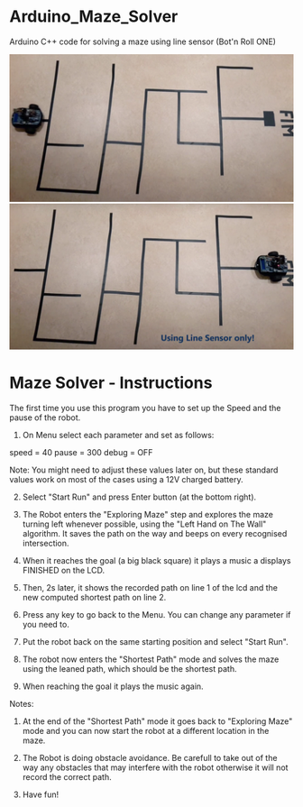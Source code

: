 # Arduino_Maze_Solver
Arduino C++ code for solving a maze using line sensor (Bot'n Roll ONE)

[![](/maze.png)](https://www.youtube.com/watch?v=nHu3ZjCS1ZE)
[![](/maze2.png)](https://www.youtube.com/watch?v=nHu3ZjCS1ZE)
# Maze Solver - Instructions


The first time you use this program you have to set up the Speed and the pause of the robot.

1. On Menu select each parameter and set as follows:

speed = 40
pause = 300
debug = OFF

Note: You might need to adjust these values later on, but these standard values work on most of the cases using a 12V charged battery.

2. Select "Start Run" and press Enter button (at the bottom right).

3. The Robot enters the "Exploring Maze" step and explores the maze turning left whenever possible, using the "Left Hand on The Wall" algorithm. It saves the path on the way and beeps on every recognised intersection.

4. When it reaches the goal (a big black square) it plays a music a displays FINISHED on the LCD.

5. Then, 2s later, it shows the recorded path on line 1 of the lcd and the new computed shortest path on line 2.

6. Press any key to go back to the Menu. You can change any parameter if you need to. 

7. Put the robot back on the same starting position and select "Start Run".

8. The robot now enters the "Shortest Path" mode and solves the maze using the leaned path, which should be the shortest path.

9. When reaching the goal it plays the music again.



Notes:
1) At the end of the "Shortest Path" mode it goes back to "Exploring Maze" mode and you can now start the robot at a different location in the maze.

2) The Robot is doing obstacle avoidance. Be carefull to take out of the way any obstacles that may interfere with the robot otherwise it will not record the correct path.

3) Have fun!
